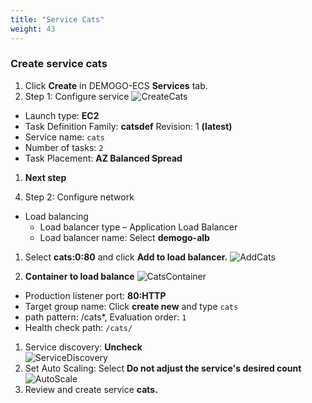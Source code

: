 ```yaml
---
title: "Service Cats"
weight: 43
---
```


### Create service cats
1)	Click **Create** in DEMOGO-ECS **Services** tab.
2)	Step 1: Configure service 
![CreateCats](/images/ecs/service/cats_create.png)
- Launch type: **EC2**
- Task Definition 
Family: **catsdef**
Revision: 1 **(latest)**
- Service name: `cats`
- Number of tasks: `2`
- Task Placement: **AZ Balanced Spread**
1. **Next step** 

4)	Step 2: Configure network
- Load balancing
  -  Load balancer type – Application Load Balancer
  -  Load balancer name: Select **demogo-alb**
  
1. Select **cats:0:80** and click **Add to load balancer.** 
![AddCats](/images/ecs/service/cats_add_to_lb.png)

1. **Container to load balance**
  ![CatsContainer](/images/ecs/service/cats_configure_container_to_lb.png)
- Production listener port: **80:HTTP**
- Target group name: Click **create new** and type `cats`
- path pattern: /cats*, Evaluation order: `1`
- Health check path: `/cats/`
1. Service discovery: **Uncheck**  
![ServiceDiscovery](/images/ecs/service/service_discovery.png)
1. Set Auto Scaling: Select **Do not adjust the service's desired count**
![AutoScale](/images/ecs/service/set_auto_scale.png)
1. Review and create service **cats.**  